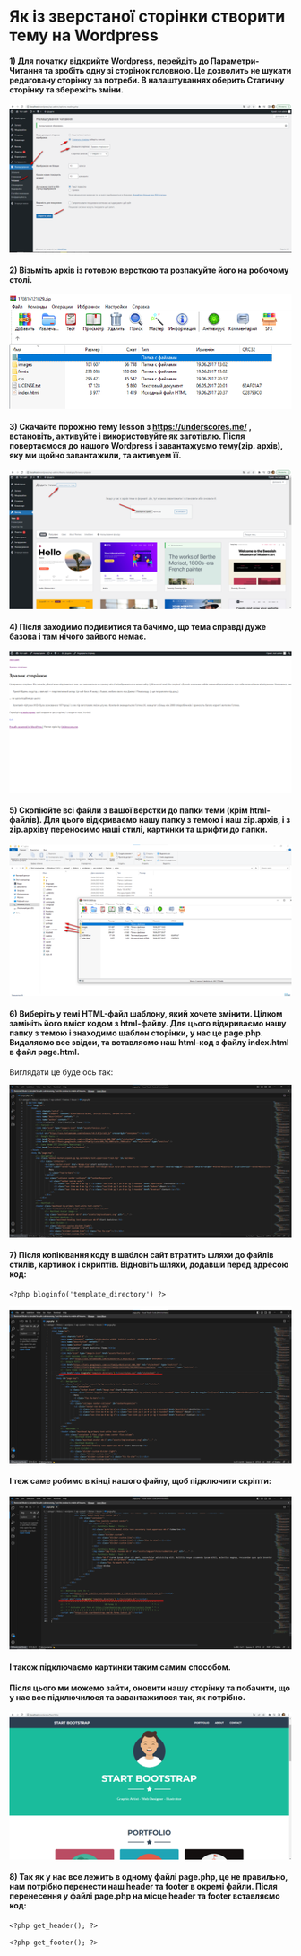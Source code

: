 # Як із зверстаної сторінки створити тему на Wordpress

#### 1) Для початку відкрийте Wordpress, перейдіть до Параметри-Читання та зробіть одну зі сторінок головною. Це дозволить не шукати редаговану сторінку за потреби. В налаштуваннях оберить Статичну сторінку та збережіть зміни.

![](https://github.com/ssonyau/integration-of-layout-on-Wordpress/blob/main/Screenshot%202023-04-24%20135451.png)

#### 2) Візьміть архів із готовою версткою та розпакуйте його на робочому столі.

![](https://github.com/ssonyau/integration-of-layout-on-Wordpress/blob/main/Screenshot%202023-04-24%20140904.png)

#### 3) Скачайте порожню тему lesson з https://underscores.me/ , встановіть, активуйте і використовуйте як заготівлю. Після повертаємося до нашого Wordpress і завантажуємо тему(zip. архів), яку ми щойно завантажили, та активуем її. 

![](https://github.com/ssonyau/integration-of-layout-on-Wordpress/blob/main/Screenshot%202023-04-24%20142103.png)

#### 4) Після заходимо подивитися та бачимо, що тема справді дуже базова і там нічого зайвого немає.

![](https://github.com/ssonyau/integration-of-layout-on-Wordpress/blob/main/Screenshot%202023-04-24%20143835.png)

#### 5) Скопіюйте всі файли з вашої верстки до папки теми (крім html-файлів). Для цього відкриваємо нашу папку з темою і наш zip.архів, і з zip.архіву переносимо наші стилі, картинки та шрифти до папки. 

![](https://github.com/ssonyau/integration-of-layout-on-Wordpress/blob/main/Screenshot%202023-04-24%20145052.png)

#### 6) Виберіть у темі HTML-файл шаблону, який хочете змінити. Цілком замініть його вміст кодом з html-файлу. Для цього відкриваємо нашу папку з темою і знаходимо шаблон сторінки, у нас це page.php. Видаляємо все звідси, та вставляємо наш html-код з файлу index.html в файл page.html. 
Виглядати це буде ось так:

![](https://github.com/ssonyau/integration-of-layout-on-Wordpress/blob/main/Screenshot%202023-04-25%20114849.png) 

#### 7) Після копіювання коду в шаблон сайт втратить шляхи до файлів стилів, картинок і скриптів. Відновіть шляхи, додавши перед адресою код:
```
<?php bloginfo('template_directory') ?>
```
![](https://github.com/ssonyau/integration-of-layout-on-Wordpress/blob/main/Screenshot%202023-04-25%20121328.png) 

#### І теж саме робимо в кінці нашого файлу, щоб підключити скріпти:

![](https://github.com/ssonyau/integration-of-layout-on-Wordpress/blob/main/Screenshot%202023-04-25%20122633.png) 

#### І також підключаємо картинки таким самим способом.

#### Після цього ми можемо зайти, оновити нашу сторінку та побачити, що у нас все підключилося та завантажилося так, як потрібно.

![](https://github.com/ssonyau/integration-of-layout-on-Wordpress/blob/main/Screenshot%202023-04-25%20124725.png) 
 
#### 8) Так як у нас все лежить в одному файлі page.php, це не правильно, нам потрібно перенести наш header та footer в окремі файли. Після перенесення у файлі page.php на місце header та footer вставляємо код:
```
<?php get_header(); ?> 
```
```
<?php get_footer(); ?> 
```
